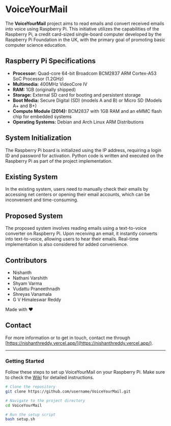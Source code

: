 # VoiceYourMail


The **VoiceYourMail** project aims to read emails and convert received emails into voice using Raspberry Pi. This initiative utilizes the capabilities of the Raspberry Pi, a credit card-sized single-board computer developed by the Raspberry Pi Foundation in the UK, with the primary goal of promoting basic computer science education.

## Raspberry Pi Specifications

- **Processor:** Quad-core 64-bit Broadcom BCM2837 ARM Cortex-A53 SoC Processor (1.2GHz)
- **Multimedia:** 400MHz VideoCore IV
- **RAM:** 1GB (originally shipped)
- **Storage:** External SD card for booting and persistent storage
- **Boot Media:** Secure Digital (SD) (models A and B) or Micro SD (Models A+ and B+)
- **Compute Module (2014):** BCM2837 with 1GB RAM and an eMMC flash chip for embedded systems
- **Operating Systems:** Debian and Arch Linux ARM Distributions

## System Initialization

The Raspberry Pi board is initialized using the IP address, requiring a login ID and password for activation. Python code is written and executed on the Raspberry Pi as part of the project implementation.

## Existing System

In the existing system, users need to manually check their emails by accessing net centers or opening their email accounts, which can be inconvenient and time-consuming.

## Proposed System

The proposed system involves reading emails using a text-to-voice converter on Raspberry Pi. Upon receiving an email, it instantly converts into text-to-voice, allowing users to hear their emails. Real-time implementation is also considered for added convenience.

## Contributors

- Nishanth
- Nathani Varshith
- Shyam Varma
- Vudattu Praneethnadh
- Shreyas Vanamala
- G V Himaleswar Reddy

Made with ❤️ 

## Contact

For more information or to get in touch, contact me through [https://nishanthreddy.vercel.app/](https://nishanthreddy.vercel.app/).

---

### Getting Started

Follow these steps to set up VoiceYourMail on your Raspberry Pi. Make sure to check the [Wiki](https://github.com/username/VoiceYourMail/wiki) for detailed instructions.

```bash
# Clone the repository
git clone https://github.com/username/VoiceYourMail.git

# Navigate to the project directory
cd VoiceYourMail

# Run the setup script
bash setup.sh
